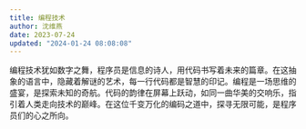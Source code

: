 ```yaml
---
title: 编程技术
author: 沈维燕
date: 2023-07-24
updated: "2024-01-24 08:08:08"
---
```


编程技术犹如数字之舞，程序员是信息的诗人，用代码书写着未来的篇章。在这抽象的语言中，隐藏着解谜的艺术，每一行代码都是智慧的印记。编程是一场思维的盛宴，是探索未知的奇航。代码的韵律在屏幕上跃动，如同一曲华美的交响乐，指引着人类走向技术的巅峰。在这位千变万化的编码之道中，探寻无限可能，是程序员们的心之所向。
